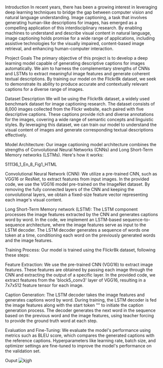 Introduction
In recent years, there has been a growing interest in leveraging deep learning techniques to bridge the gap between computer vision and natural language understanding. Image captioning, a task that involves generating human-like descriptions for images, has emerged as a compelling application of this interdisciplinary research. By enabling machines to understand and describe visual content in natural language, image captioning holds promise for a wide range of applications, including assistive technologies for the visually impaired, content-based image retrieval, and enhancing human-computer interaction.​

Project Goals
The primary objective of this project is to develop a deep learning model capable of generating descriptive captions for images automatically. We aim to harness the complementary strengths of CNNs and LSTMs to extract meaningful image features and generate coherent textual descriptions. By training our model on the Flickr8k dataset, we seek to demonstrate its ability to produce accurate and contextually relevant captions for a diverse range of images.​

Dataset Description
We will be using the Flickr8k dataset, a widely used benchmark dataset for image captioning research. The dataset consists of 8,000 images collected from the Flickr website, each paired with five descriptive captions. These captions provide rich and diverse annotations for the images, covering a wide range of semantic concepts and linguistic styles. By leveraging this dataset, we can train our model to understand the visual content of images and generate corresponding textual descriptions effectively.



Model Architecture:
​Our image captioning model architecture combines the strengths of Convolutional Neural Networks (CNNs) and Long Short-Term Memory networks (LSTMs). Here's how it works:

511136_1_En_8_Fig1_HTML

Convolutional Neural Network (CNN):
​We utilize a pre-trained CNN, such as VGG16 or ResNet, to extract features from input images. In the provided code, we use the VGG16 model pre-trained on the ImageNet dataset. By removing the fully connected layers of the CNN and keeping the convolutional layers, we obtain a fixed-size feature vector representing each image's visual content.​

Long Short-Term Memory network (LSTM):
​The LSTM component processes the image features extracted by the CNN and generates captions word by word. In the code, we implement an LSTM-based sequence-to-sequence architecture, where the image features serve as input to the LSTM decoder. The LSTM decoder generates a sequence of words one token at a time, conditioning each word on the previously generated words and the image features.

Training Process:
​Our model is trained using the Flickr8k dataset, following these steps:​

Feature Extraction:
​We use the pre-trained CNN (VGG16) to extract image features. These features are obtained by passing each image through the CNN and extracting the output of a specific layer. In the provided code, we extract features from the 'block5_conv3' layer of VGG16, resulting in a 7x7x512 feature tensor for each image.​

Caption Generation:
​The LSTM decoder takes the image features and generates captions word by word. During training, the LSTM decoder is fed the image features along with the start token "" to initiate the caption generation process. The decoder generates the next word in the sequence based on the previous word and the image features, using teacher forcing to provide the ground truth word at each step.

Evaluation and Fine-Tuning:
​We evaluate the model's performance using metrics such as BLEU score, which compares the generated captions with the reference captions. Hyperparameters like learning rate, batch size, and optimizer settings are fine-tuned to improve the model's performance on the validation set.

Ouput
![kjgh](https://github.com/user-attachments/assets/0e782c6e-b618-4a60-a4b3-12ece75d6c98)
